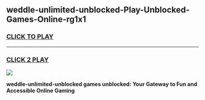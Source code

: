
## weddle-unlimited-unblocked-Play-Unblocked-Games-Online-rg1x1
<h3>
<a href="https://premium76.site?title=weddle-unlimited-unblocked&ref=25A">CLICK TO PLAY</a></h3>
<hr>

<h3>
<a href="https://premium76.site?title=weddle-unlimited-unblocked&ref=25A">CLICK 2 PLAY</a>
  
</h3>

<a href="https://premium76.site?title=weddle-unlimited-unblocked&ref=25A"><img src="https://clearcache.store/games.png"></a>


**weddle-unlimited-unblocked games unblocked: Your Gateway to Fun and Accessible Online Gaming**
